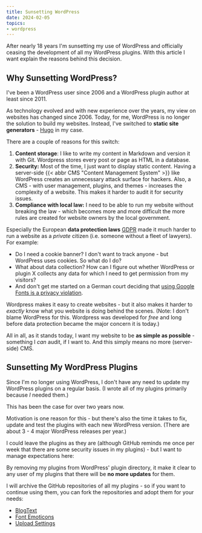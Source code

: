 ```yaml
---
title: Sunsetting WordPress
date: 2024-02-05
topics:
- wordpress
---
```


After nearly 18 years I'm sunsetting my use of WordPress and officially ceasing the development of all my WordPress plugins. With this article I want explain the reasons behind this decision.

## Why Sunsetting WordPress?

I've been a WordPress user since 2006 and a WordPress plugin author at least since 2011.

As technology evolved and with new experience over the years, my view on websites has changed since 2006. Today, for me, WordPress is no longer the solution to build my websites. Instead, I've switched to **static site generators** - [Hugo](https://gohugo.io/) in my case.

There are a couple of reasons for this switch:

1. **Content storage**: I like to write my content in Markdown and version it with Git. Wordpress stores every post or page as HTML in a database.
1. **Security:** Most of the time, I just want to display static content. Having a server-side {{< abbr CMS "Content Management System" >}} like WordPress creates an unnecessary attack surface for hackers. Also, a CMS - with user management, plugins, and themes - increases the complexity of a website. This makes it harder to audit it for security issues.
1. **Compliance with local law:** I need to be able to run my website without breaking the law - which becomes more and more difficult the more rules are created for website owners by the local government.

Especially the European **data protection laws** [GDPR](https://gdpr.eu/) made it much harder to run a website as a *private* citizen (i.e. someone without a fleet of lawyers). For example:

* Do I need a cookie banner? I don't want to track anyone - but WordPress uses cookies. So what do I do?
* What about data collection? How can I figure out whether WordPress or plugin X collects any data for which I need to get permission from my visitors?
* And don't get me started on a German court deciding that [using Google Fonts is a privacy violation](https://www.bitdefender.com/blog/hotforsecurity/german-website-fined-100-euros-after-court-says-googles-font-library-violates-gdpr/).

Wordpress makes it easy to create websites - but it also makes it harder to *exactly* know what you website is doing behind the scenes. (Note: I don't blame WordPress for this. Wordpress was developed for *free* and long before data protection became the major concern it is today.)

All in all, as it stands today, I want my website to be **as simple as possible** - something I *can* audit, if I want to. And this simply means no more (server-side) CMS.

## Sunsetting My WordPress Plugins

Since I'm no longer using WordPress, I don't have any need to update my WordPress plugins on a regular basis. (I wrote all of my plugins primarily because *I* needed them.)

This has been the case for over two years now.

Motivation is one reason for this - but there's also the time it takes to fix, update and test the plugins with each new WordPress version. (There are about 3 - 4 major WordPress releases per year.)

I could leave the plugins as they are (although GitHub reminds me once per week that there are some security issues in my plugins) - but I want to manage expectations here:

By removing my plugins from WordPress' plugin directory, it make it clear to any user of my plugins that there will be **no more updates** for them.

I will archive the GitHub repositories of all my plugins - so if you want to continue using them, you can fork the repositories and adopt them for your needs:

* [BlogText](https://github.com/skrysmanski/blogtext)
* [Font Emoticons](https://github.com/skrysmanski/font-emoticons)
* [Upload Settings](https://github.com/skrysmanski/wp-upload-settings-plugin)
